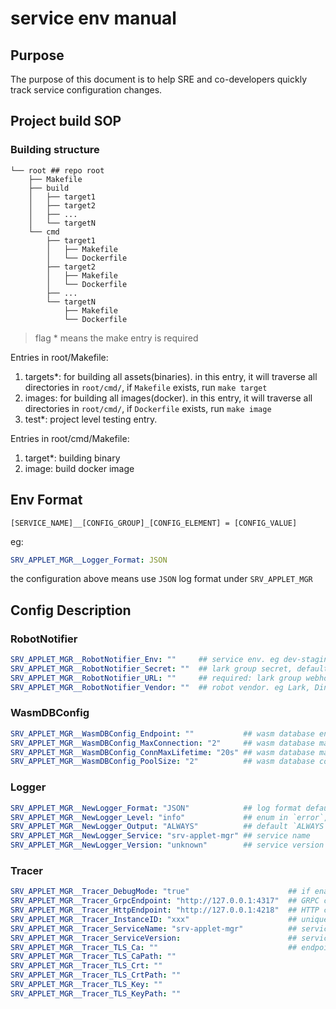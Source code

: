 # service env manual

## Purpose

The purpose of this document is to help SRE and co-developers quickly track service configuration changes.

## Project build SOP

### Building structure

```
└── root ## repo root
    ├── Makefile
    ├── build
    │   ├── target1
    │   ├── target2
    │   ├── ...
    │   └── targetN
    └── cmd
        ├── target1
        │   ├── Makefile
        │   └── Dockerfile
        ├── target2
        │   ├── Makefile
        │   └── Dockerfile
        ├── ...
        └── targetN
            ├── Makefile
            └── Dockerfile
```

> flag * means the make entry is required

Entries in root/Makefile:

1. targets\*: for building all assets(binaries). in this entry, it will traverse all directories in `root/cmd/`,
   if `Makefile` exists, run `make target`
2. images: for building all images(docker). in this entry, it will traverse all directories in `root/cmd/`,
   if `Dockerfile` exists, run `make image`
3. test\*: project level testing entry.

Entries in root/cmd/Makefile:

1. target\*: building binary
2. image: build docker image

## Env Format

```
[SERVICE_NAME]__[CONFIG_GROUP]_[CONFIG_ELEMENT] = [CONFIG_VALUE]
```

eg:

```yaml
SRV_APPLET_MGR__Logger_Format: JSON
```

the configuration above means use `JSON` log format under `SRV_APPLET_MGR`

## Config Description

### RobotNotifier

```yaml
SRV_APPLET_MGR__RobotNotifier_Env: ""     ## service env. eg dev-staging, prod 
SRV_APPLET_MGR__RobotNotifier_Secret: ""  ## lark group secret, default ''
SRV_APPLET_MGR__RobotNotifier_URL: ""     ## required: lark group webhook url, 
SRV_APPLET_MGR__RobotNotifier_Vendor: ""  ## robot vendor. eg Lark, DingTalk WeWork
```

### WasmDBConfig

```yaml
SRV_APPLET_MGR__WasmDBConfig_Endpoint: ""           ## wasm database endpoint, default ''
SRV_APPLET_MGR__WasmDBConfig_MaxConnection: "2"     ## wasm database max connection for each wasm instance, default 2
SRV_APPLET_MGR__WasmDBConfig_ConnMaxLifetime: "20s" ## wasm database max connection lifetime default 20 seconds
SRV_APPLET_MGR__WasmDBConfig_PoolSize: "2"          ## wasm database connection pool size default 2
```

### Logger

```yaml
SRV_APPLET_MGR__NewLogger_Format: "JSON"            ## log format default `JSON`, use `JSON` or `TEXT`
SRV_APPLET_MGR__NewLogger_Level: "info"             ## enum in `error`, `warn`, `debug`, `info`, default `debug` suggested `info`
SRV_APPLET_MGR__NewLogger_Output: "ALWAYS"          ## default `ALWAYS`, enums in `ALWAYS` `ON_FAILURE` and `NEVER`, output to trace collector
SRV_APPLET_MGR__NewLogger_Service: "srv-applet-mgr" ## service name
SRV_APPLET_MGR__NewLogger_Version: "unknown"        ## service version
```

### Tracer

```yaml
SRV_APPLET_MGR__Tracer_DebugMode: "true"                      ## if enable tracer debug mode
SRV_APPLET_MGR__Tracer_GrpcEndpoint: "http://127.0.0.1:4317"  ## GRPC collector endpoint, default use GRPC collector
SRV_APPLET_MGR__Tracer_HttpEndpoint: "http://127.0.0.1:4218"  ## HTTP collector endpoint 
SRV_APPLET_MGR__Tracer_InstanceID: "xxx"                      ## unique instance id to identify service
SRV_APPLET_MGR__Tracer_ServiceName: "srv-applet-mgr"          ## service name
SRV_APPLET_MGR__Tracer_ServiceVersion:                        ## service version
SRV_APPLET_MGR__Tracer_TLS_Ca: ""                             ## endpoint TLS configurations, use `value` or `file path`
SRV_APPLET_MGR__Tracer_TLS_CaPath: ""
SRV_APPLET_MGR__Tracer_TLS_Crt: ""
SRV_APPLET_MGR__Tracer_TLS_CrtPath: ""
SRV_APPLET_MGR__Tracer_TLS_Key: ""
SRV_APPLET_MGR__Tracer_TLS_KeyPath: ""
```